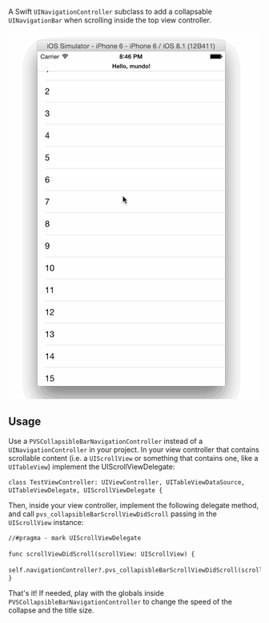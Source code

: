 A Swift `UINavigationController` subclass to add a collapsable `UINavigationBar` when scrolling inside the top view controller.

![alt tag](demo1.gif)

## Usage

Use a `PVSCollapsibleBarNavigationController` instead of a `UINavigationController` in your project.
In your view controller that contains scrollable content (i.e. a `UIScrollView` or something that contains one, like a `UITableView`) implement the UIScrollViewDelegate:

```
class TestViewController: UIViewController, UITableViewDataSource, UITableViewDelegate, UIScrollViewDelegate {
```

Then, inside your view controller, implement the following delegate method, and call `pvs_collapsibleBarScrollViewDidScroll` passing in the `UIScrollView` instance:

```
//#pragma - mark UIScrollViewDelegate

func scrollViewDidScroll(scrollView: UIScrollView) {
    self.navigationController?.pvs_collapisbleBarScrollViewDidScroll(scrollView)
}
```

That's it!
If needed, play with the globals inside `PVSCollapsibleBarNavigationController` to change the speed of the collapse and the title size.
